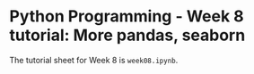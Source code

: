 # Python Programming - Week 8 tutorial: More pandas, seaborn

The tutorial sheet for Week 8 is `week08.ipynb`.
